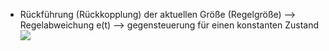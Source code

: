 - Rückführung (Rückkopplung) der aktuellen Größe (Regelgröße) --> Regelabweichung e(t) --> gegensteuerung für einen konstanten Zustand
![](Pasted%20image%2020250403094317.png)
